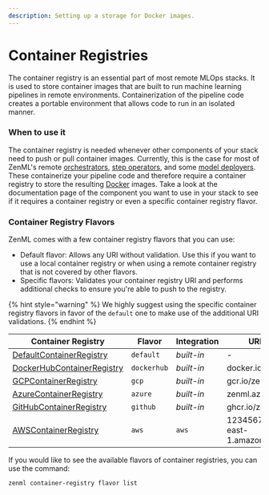 ```yaml
---
description: Setting up a storage for Docker images.
---
```


# Container Registries

The container registry is an essential part of most remote MLOps stacks. It is used to store container images that are built to run machine learning pipelines in remote environments. Containerization of the pipeline code creates a portable environment that allows code to run in an isolated manner.

### When to use it

The container registry is needed whenever other components of your stack need to push or pull container images. Currently, this is the case for most of ZenML's remote [orchestrators](../orchestrators/orchestrators.md), [step operators](../step-operators/step-operators.md), and some [model deployers](../model-deployers/model-deployers.md). These containerize your pipeline code and therefore require a container registry to store the resulting [Docker](https://www.docker.com/) images. Take a look at the documentation page of the component you want to use in your stack to see if it requires a container registry or even a specific container registry flavor.

### Container Registry Flavors

ZenML comes with a few container registry flavors that you can use:

* Default flavor: Allows any URI without validation. Use this if you want to use a local container registry or when using a remote container registry that is not covered by other flavors.
* Specific flavors: Validates your container registry URI and performs additional checks to ensure you're able to push to the registry.

{% hint style="warning" %}
We highly suggest using the specific container registry flavors in favor of the `default` one to make use of the additional URI validations.
{% endhint %}

| Container Registry                         | Flavor      | Integration | URI example                               |
| ------------------------------------------ | ----------- | ----------- | ----------------------------------------- |
| [DefaultContainerRegistry](default.md)     | `default`   | _built-in_  | -                                         |
| [DockerHubContainerRegistry](dockerhub.md) | `dockerhub` | _built-in_  | docker.io/zenml                           |
| [GCPContainerRegistry](gcp.md)             | `gcp`       | _built-in_  | gcr.io/zenml                              |
| [AzureContainerRegistry](azure.md)         | `azure`     | _built-in_  | zenml.azurecr.io                          |
| [GitHubContainerRegistry](github.md)       | `github`    | _built-in_  | ghcr.io/zenml                             |
| [AWSContainerRegistry](aws.md)             | `aws`       | `aws`       | 123456789.dkr.ecr.us-east-1.amazonaws.com |

If you would like to see the available flavors of container registries, you can use the command:

```shell
zenml container-registry flavor list
```
